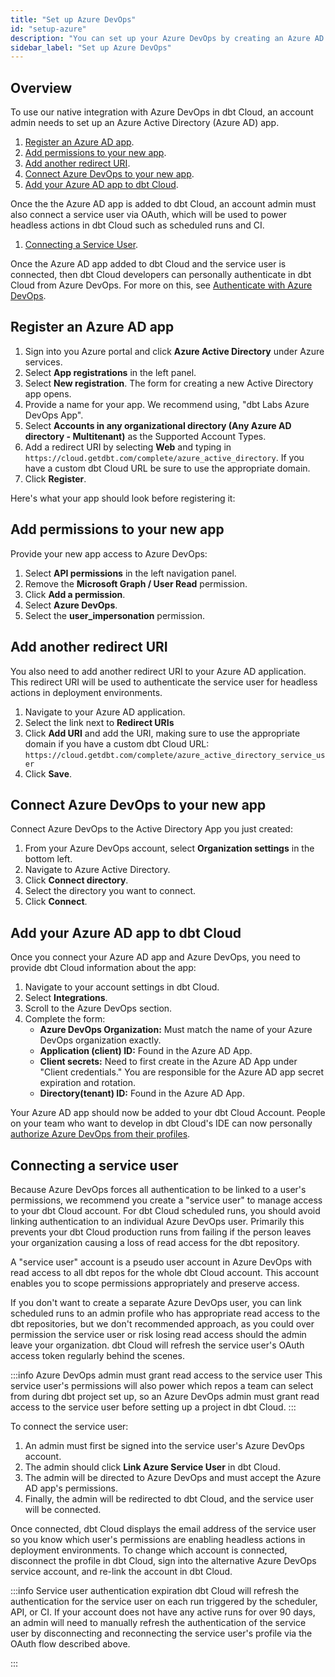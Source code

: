 ```yaml
---
title: "Set up Azure DevOps"
id: "setup-azure"
description: "You can set up your Azure DevOps by creating an Azure AD app and adding it to dbt Cloud."
sidebar_label: "Set up Azure DevOps"
---
```


<Snippet src="available-beta-banner" />

<Snippet src="available-enterprise-tier-only" />

## Overview

To use our native integration with Azure DevOps in dbt Cloud, an account admin needs to set up an Azure Active Directory (Azure AD) app.

1. [Register an Azure AD app](#register-an-azure-ad-app).
2. [Add permissions to your new app](#add-permissions-to-your-new-app).
3. [Add another redirect URI](#add-another-redirect-URI).
4. [Connect Azure DevOps to your new app](#connect-azure-devops-to-your-new-app).
5. [Add your Azure AD app to dbt Cloud](#add-your-azure-ad-app-to-dbt-cloud).

Once the the Azure AD app is added to dbt Cloud, an account admin must also connect a service user via OAuth, which will be used to power headless actions in dbt Cloud such as scheduled runs and CI.
1. [Connecting a Service User](#connecting-a-service-user).


Once the Azure AD app added to dbt Cloud and the service user is connected, then dbt Cloud developers can personally authenticate in dbt Cloud from Azure DevOps. For more on this, see [Authenticate with Azure DevOps](docs/dbt-cloud/cloud-configuring-dbt-cloud/authenticate-azure).

## Register an Azure AD app

1. Sign into you Azure portal and click **Azure Active Directory** under Azure services.
2. Select **App registrations** in the left panel.
3. Select **New registration**. The form for creating a new Active Directory app opens.
4. Provide a name for your app. We recommend using, "dbt Labs Azure DevOps App".
5. Select **Accounts in any organizational directory (Any Azure AD directory - Multitenant)** as the Supported Account Types.
6. Add a redirect URI by selecting **Web** and typing in `https://cloud.getdbt.com/complete/azure_active_directory`. If you have a custom dbt Cloud URL be sure to use the appropriate domain.
7. Click **Register**.

<Lightbox src="/img/docs/dbt-cloud/connecting-azure-devops/ADnavigation.gif" title="Navigating to the Azure AD app registrations"/>

Here's what your app should look before registering it:

<Lightbox src="/img/docs/dbt-cloud/connecting-azure-devops/AD app.png" title="Registering an Active Directory app"/>

## Add permissions to your new app

Provide your new app access to Azure DevOps:

1. Select **API permissions** in the left navigation panel.
2. Remove the **Microsoft Graph / User Read** permission.
3. Click **Add a permission**.
4. Select **Azure DevOps**.
5. Select the **user_impersonation** permission.

<Lightbox src="/img/docs/dbt-cloud/connecting-azure-devops/user-impersonation.gif" title="Adding permissions to the app"/>

## Add another redirect URI 

You also need to add another redirect URI to your Azure AD application. This redirect URI will be used to authenticate the service user for headless actions in deployment environments.

1. Navigate to your Azure AD application.
2. Select the link next to **Redirect URIs**
3. Click **Add URI** and add the URI, making sure to use the appropriate domain if you have a custom dbt Cloud URL:
`https://cloud.getdbt.com/complete/azure_active_directory_service_user`
4. Click **Save**.

<Lightbox src="/img/docs/dbt-cloud/connecting-azure-devops/redirect-uri.gif" title="Adding the Service User redirect URI"/>




## Connect Azure DevOps to your new app

Connect Azure DevOps to the Active Directory App you just created:

1. From your Azure DevOps account, select **Organization settings** in the bottom left.
2. Navigate to Azure Active Directory.
3. Click **Connect directory**.
4. Select the directory you want to connect.
5. Click **Connect**.

<Lightbox src="/img/docs/dbt-cloud/connecting-azure-devops/connect AD to Azure DevOps.gif" title="Connecting Azure DevOps and Active Directory"/>

## Add your Azure AD app to dbt Cloud

Once you connect your Azure AD app and Azure DevOps, you need to provide dbt Cloud information about the app:

1. Navigate to your account settings in dbt Cloud.
2. Select **Integrations**.
3. Scroll to the Azure DevOps section.
4. Complete the form:
    - **Azure DevOps Organization:** Must match the name of your Azure DevOps organization exactly.
    - **Application (client) ID:** Found in the Azure AD App.
    - **Client secrets:** Need to first create in the Azure AD App under "Client credentials." You are responsible for the Azure AD app secret expiration and rotation.
    - **Directory(tenant) ID:** Found in the Azure AD App.

<Lightbox src="/img/docs/dbt-cloud/connecting-azure-devops/Azure Devops App in dbt Cloud.gif" title="Adding an Active Directory App to dbt Cloud"/>


Your Azure AD app should now be added to your dbt Cloud Account. People on your team who want to develop in dbt Cloud's IDE can now personally [authorize Azure DevOps from their profiles](dbt-cloud/cloud-configuring-dbt-cloud/authenticate-azure).

## Connecting a service user
Because Azure DevOps forces all authentication to be linked to a user's permissions, we recommend you create a "service user" to manage access to your dbt Cloud account. For dbt Cloud scheduled runs, you should avoid linking authentication to an individual Azure DevOps user. Primarily this prevents your dbt Cloud production runs from failing if the person leaves your organization causing a loss of read access for the dbt repository. 

A "service user" account is a pseudo user account in Azure DevOps with read access to all dbt repos for the whole dbt Cloud account. This account enables you to scope permissions appropriately and preserve access. 

If you don't want to create a separate Azure DevOps user, you can link scheduled runs to an admin profile who has appropriate read access to the dbt repositories, but we don't recommended approach, as you could over permission the service user or risk losing read access should the admin leave your organization. dbt Cloud will refresh the service user's OAuth access token regularly behind the scenes.

:::info  Azure DevOps admin must grant read access to the service user
This service user's permissions will also power which repos a team can select from during dbt project set up, so an Azure DevOps admin must grant read access to the service user before setting up a project in dbt Cloud.
:::

To connect the service user:
1. An admin must first be signed into the service user's Azure DevOps account.
2. The admin should click **Link Azure Service User** in dbt Cloud.
3. The admin will be directed to Azure DevOps and must accept the Azure AD app's permissions.
4. Finally, the admin will be redirected to dbt Cloud, and the service user will be connected.
<Lightbox src="/img/docs/dbt-cloud/connecting-azure-devops/azure-service-user.png" title="Connecting an Azure Service User"/>

Once connected, dbt Cloud displays the email address of the service user so you know which user's permissions are enabling headless actions in deployment environments. To change which account is connected, disconnect the profile in dbt Cloud, sign into the alternative Azure DevOps service account, and re-link the account in dbt Cloud.

:::info Service user authentication expiration
dbt Cloud will refresh the authentication for the service user on each run triggered by the scheduler, API, or CI. If your account does not have any active runs for over 90 days, an admin will need to manually refresh the authentication of the service user by disconnecting and reconnecting the service user's profile via the OAuth flow described above.

:::
